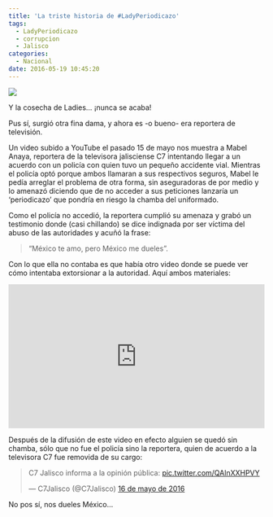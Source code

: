 ```yaml
---
title: 'La triste historia de #LadyPeriodicazo'
tags:
  - LadyPeriodicazo
  - corrupcion
  - Jalisco
categories:
  - Nacional
date: 2016-05-19 10:45:20
---
```

![](https://res.cloudinary.com/pidmx/image/upload/v1463672793/lady_periodicazo_2_koyyyw.png)

Y la cosecha de Ladies… ¡nunca se acaba!

Pus sí, surgió otra fina dama, y ahora es -o bueno- era reportera de televisión.

Un video subido a YouTube el pasado 15 de mayo nos muestra a Mabel Anaya, reportera de la televisora jalisciense C7 intentando llegar a un acuerdo con un policía con quien tuvo un pequeño accidente vial. Mientras el policía optó porque ambos llamaran a sus respectivos seguros, Mabel le pedía arreglar el problema de otra forma, sin aseguradoras de por medio y lo amenazó diciendo que de no acceder a sus peticiones lanzaría un ‘periodicazo’ que pondría en riesgo la chamba del uniformado.

Como el policía no accedió, la reportera cumplió su amenaza y grabó un testimonio donde (casi chillando) se dice indignada por ser víctima del abuso de las autoridades y acuñó la frase:

>“México te amo, pero México me dueles”.

Con lo que ella no contaba es que había otro video donde se puede ver cómo intentaba extorsionar a la autoridad. Aquí ambos materiales:

<style>.embed-container { position: relative; padding-bottom: 56.25%; height: 0; overflow: hidden; max-width: 100%; } .embed-container iframe, .embed-container object, .embed-container embed { position: absolute; top: 0; left: 0; width: 100%; height: 100%; }</style><div class='embed-container'><iframe src='https://www.youtube.com/embed//WMFvOgILm5A' frameborder='0' allowfullscreen></iframe></div>

Después de la difusión de este video en efecto alguien se quedó sin chamba, sólo que no fue el policía sino la reportera, quien de acuerdo a la televisora C7 fue removida de su cargo:

<blockquote class="twitter-tweet" data-lang="es"><p lang="es" dir="ltr">C7 Jalisco informa a la opinión pública: <a href="https://t.co/QAlnXXHPVY">pic.twitter.com/QAlnXXHPVY</a></p>&mdash; C7Jalisco (@C7Jalisco) <a href="https://twitter.com/C7Jalisco/status/732354287280357376">16 de mayo de 2016</a></blockquote>
<script async src="//platform.twitter.com/widgets.js" charset="utf-8"></script>

No pos sí, nos dueles México…
